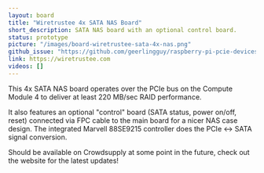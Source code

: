 ```yaml
---
layout: board
title: "Wiretrustee 4x SATA NAS Board"
short_description: SATA NAS board with an optional control board.
status: prototype
picture: "/images/board-wiretrustee-sata-4x-nas.png"
github_issue: "https://github.com/geerlingguy/raspberry-pi-pcie-devices/issues/25#issuecomment-769904055"
link: https://wiretrustee.com
videos: []
---
```

This 4x SATA NAS board operates over the PCIe bus on the Compute Module 4 to deliver at least 220 MB/sec RAID performance.

It also features an optional "control" board (SATA status, power on/off, reset) connected via FPC cable to the main board for a nicer NAS case design. The integrated Marvell 88SE9215 controller does the PCIe <-> SATA signal conversion.

Should be available on Crowdsupply at some point in the future, check out the website for the latest updates!
